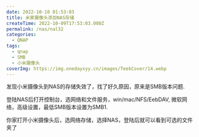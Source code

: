 ```yaml
---
date: 2022-10-10 01:53:03
title: 米家摄像头添加NAS存储
createTime: 2022-10-09T17:53:03.000Z
permalink: /nas/nal32
categories:
  - QNAP
tags:
  - qnap
  - SMB
  - 小米摄像头
coverImg: https://img.onedayxyy.cn/images/TeekCover/14.webp
---
```


发现小米摄像头到NAS的存储失效了，找了好久原因，原来是SMB版本问题.

登陆NAS后打开控制台，选网络和文件服务，win/mac/NFS/EebDAV, 微软网络，高级设置，最低SMB版本设置为SMB1.

你家打开小米摄像头后，选网络存储，选择NAS，登陆后就可以看到可选的文件夹了
